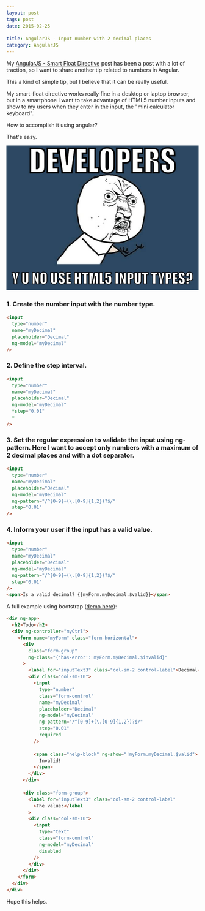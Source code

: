 ```yaml
---
layout: post
tags: post
date: 2015-02-25

title: AngularJS - Input number with 2 decimal places
category: AngularJS
---
```


My [AngularJS - Smart Float Directive](https://gsferreira.com/archive/2014/05/angularjs-smart-float-directive/) post has been a post with a lot of traction, so I want to share another tip related to numbers in Angular.

This a kind of simple tip, but I believe that it can be really useful.

My smart-float directive works really fine in a desktop or laptop browser, but in a smartphone I want to take advantage of HTML5 number inputs and show to my users when they enter in the input, the "mini calculator keyboard".

How to accomplish it using angular?

That's easy.

[![meme](/images/angularjs-input-number-with-two-decimal-places-meme.jpg)](http://www.deque.com/blog/accessible-client-side-form-validation-html5/)

### 1. Create the number input with the number type.

```html
<input
  type="number"
  name="myDecimal"
  placeholder="Decimal"
  ng-model="myDecimal"
/>
```

### 2. Define the step interval.

```html
<input
  type="number"
  name="myDecimal"
  placeholder="Decimal"
  ng-model="myDecimal"
  *step="0.01"
  *
/>
```

### 3. Set the regular expression to validate the input using ng-pattern. Here I want to accept only numbers with a maximum of 2 decimal places and with a dot separator.

```html
<input
  type="number"
  name="myDecimal"
  placeholder="Decimal"
  ng-model="myDecimal"
  ng-pattern="/^[0-9]+(\.[0-9]{1,2})?$/"
  step="0.01"
/>
```

### 4. Inform your user if the input has a valid value.

```html
<input
  type="number"
  name="myDecimal"
  placeholder="Decimal"
  ng-model="myDecimal"
  ng-pattern="/^[0-9]+(\.[0-9]{1,2})?$/"
  step="0.01"
/>
<span>Is a valid decimal? {{myForm.myDecimal.$valid}}</span>
```

A full example using bootstrap ([demo here](http://jsfiddle.net/gsferreira/Lsv9f0b0/)):

```html
<div ng-app>
  <h2>Todo</h2>
  <div ng-controller="myCtrl">
    <form name="myForm" class="form-horizontal">
      <div
        class="form-group"
        ng-class="{'has-error': myForm.myDecimal.$invalid}"
      >
        <label for="inputText3" class="col-sm-2 control-label">Decimal</label>
        <div class="col-sm-10">
          <input
            type="number"
            class="form-control"
            name="myDecimal"
            placeholder="Decimal"
            ng-model="myDecimal"
            ng-pattern="/^[0-9]+(\.[0-9]{1,2})?$/"
            step="0.01"
            required
          />

          <span class="help-block" ng-show="!myForm.myDecimal.$valid">
            Invalid!
          </span>
        </div>
      </div>

      <div class="form-group">
        <label for="inputText3" class="col-sm-2 control-label"
          >The value:</label
        >
        <div class="col-sm-10">
          <input
            type="text"
            class="form-control"
            ng-model="myDecimal"
            disabled
          />
        </div>
      </div>
    </form>
  </div>
</div>
```

Hope this helps.
